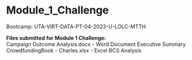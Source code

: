 # Module_1_Challenge
Bootcamp: UTA-VIRT-DATA-PT-04-2023-U-LOLC-MTTH

<b>Files submitted for Module 1 Challenge:</b><br>
Campaign Outcome Analysis.docx - Word Document Executive Summary<br>
CrowdfundingBook - Charles.xlsx - Excel BCS Analysis
